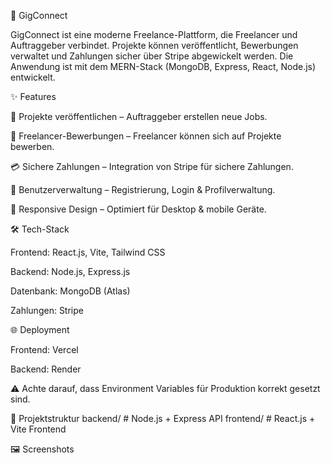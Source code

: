 🚀 GigConnect

GigConnect ist eine moderne Freelance-Plattform, die Freelancer und Auftraggeber verbindet. Projekte können veröffentlicht, Bewerbungen verwaltet und Zahlungen sicher über Stripe abgewickelt werden.
Die Anwendung ist mit dem MERN-Stack (MongoDB, Express, React, Node.js) entwickelt.

✨ Features

📝 Projekte veröffentlichen – Auftraggeber erstellen neue Jobs.

💼 Freelancer-Bewerbungen – Freelancer können sich auf Projekte bewerben.

💳 Sichere Zahlungen – Integration von Stripe für sichere Zahlungen.

👤 Benutzerverwaltung – Registrierung, Login & Profilverwaltung.

📱 Responsive Design – Optimiert für Desktop & mobile Geräte.

🛠 Tech-Stack

Frontend: React.js, Vite, Tailwind CSS

Backend: Node.js, Express.js

Datenbank: MongoDB (Atlas)

Zahlungen: Stripe

🌐 Deployment

Frontend: Vercel

Backend: Render

⚠ Achte darauf, dass Environment Variables für Produktion korrekt gesetzt sind.

📁 Projektstruktur
backend/   # Node.js + Express API
frontend/  # React.js + Vite Frontend

🖼 Screenshots
